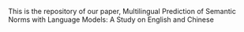 This is the repository of our paper, Multilingual Prediction of Semantic Norms with Language Models: A Study on English and Chinese

